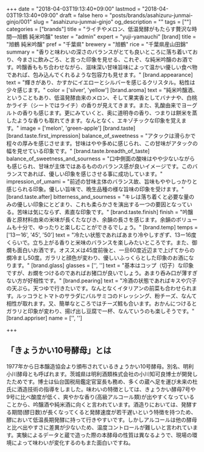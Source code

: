 +++
date = "2018-04-03T19:13:40+09:00"
lastmod = "2018-04-03T19:13:40+09:00"
draft = false
hero = "posts/brands/asahizuru-junmai-ginjo/001"
slug = "asahizuru-junmai-ginjo"
og_description = ""
tags = [""]
categories = ["brands"]
title = "ライチやメロン、低温発酵がもたらす贅沢な時間—旭鶴 純米吟醸"
tester = "admin"
expert = "yuji-yamauchi"
[brand]
  title = "旭鶴 純米吟醸"
  pref = "千葉県"
  brewery = "旭鶴"
  rice = "千葉県産山田錦"
  summary = "香りと味わいの深さのバランスがとても良いところに落ち着いており、今まさに飲みごろ、と言った印象を見せる、これぞ、な純米吟醸のお酒です。吟醸香ももち合わせながら、滋味深い甘味旨味によって温かい優しい食べ物であれば、包み込んでくれるような包容力も見せます。"
  [brand.appearance]
    text = "輝きがあり、かすかにイエローとシルバーを感じるクリスタル。粘性は少々感じます。"
    color = ['silver', 'yellow']
  [brand.aroma]
    text = "純米吟醸酒、ということもあり、低温発酵由来のメロン、そして果実香としてバナナや、白桃かライチ（シートではライチ）の香りが見えてきます。また、乳酸由来でヨーグルトの香りも感じます。更にみていくと、奥に道明寺の香り、つまりは餅米を蒸したような香りも取れてきます。なんとなく、エキゾチックな印象を覚えます。"
    image = ['melon', 'green-apple']
  [brand.taste]
    [brand.taste.first_impression]
      balance_of_sweetness = "アタックは滑らかで程々の厚みを感じさせます。甘味はやや多めに感じられ、この甘味がアタックの幅を見せている印象です。"
    [brand.taste.breadth_of_taste]
      balance_of_sweetness_and_sourness = "口中側面の酸味はやや少ないながらも感じられ、甘味が主体ではあるもののバランス感が良いイメージです。このバランスであれば、優しい印象を感じさせる事に成功しています。"
      impression_of_umami = "前述の甘味主体のバランス故、旨味もややしっかりと感じられる印象。優しい旨味で、晩生品種の様な旨味の印象を受けます。"
    [brand.taste.after]
      bitterness_and_sourness = "キレは落ち着くと必要な量のみの優しい印象にとどまり、これも柔らかさを演出する一つの要因となっている。苦味は気にならず、素直な印象です。"
    [brand.taste.finish]
      finish = "吟醸香と原材料由来の米味が長くたなびき、余韻の長さを感じます。余韻のボリュームも十分で、ゆったりと楽しむことができるでしょう。"
  [brand.temp]
    temps = ['13ー16', '45', '50']
    text = "冷たい状態であればあまり冷やしすぎず、13ー16度くらいで。立ち上がる香りと米味のバランスを楽しみたいところです。また、御燗も面白いお酒です。オススメは45度前後と、一旦60度近辺まで上げてからの燗冷まし50度。ガラリと顔色が変わり、優しいふっくらとした印象のお酒になります。"
  [brand.glass]
    glasses = ['', '']
    text = "基本はコップ（切子）な印象ですが、お燗をつけるのであればお猪口が良いでしょう。あまり呑み口が薄すぎない方が好相性です。"
  [brand.pearing]
    text = "冷酒の状態であればキスや穴子の天ぷら。天つゆで行きたいです。なんとなくイタリアンの前菜も合わせられます。ルッコラとトマトのサラダにバルサミコのドレッシング、粉チーズ、なんて相性が取れます。又、簡単なところではチーズ鱈も合います。おかんにつけるとガラリと印象が変わり、揚げ出し豆腐で一杯、なんていうのも楽しそうです。"
  [brand.appriser]
    name = ['', '']

+++

## 「きょうかい10号酵母」とは
1977年から日本醸造協会より頒布されているきょうかい10号酵母。別名、明利小川酵母とも呼ばれます。茨城県は明利酒類株式会社の小川知可良博士が開発したためです。博士は仙台国税局鑑定官室長も務め、多くの蔵へ足を運び未来の杜氏に酒造技術の指導をしました。味わいの特徴としては、きょうかい酵母7号や9号に比べ酸度が低く、爽やかな香り(高級アルコール類)が出やすくなっていることから、吟醸酒や純米酒に向くと言われています。酒造りにおいては、発酵する期間(醪日数)が長くなってくると発酵速度が若干遅いという特徴を持つため、醪において低温長期発酵に持って行きやすいです。しかしアルコールは他の酵母と比べ出やすさに差異が少ないため、温度コントロールが難しいと言われています。実験によるデータと蔵で造った際の本酵母の性質は異なるようで、現場の環境によって味わいが変化するのもまた面白いですね。